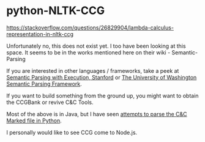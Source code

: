 # python-NLTK-CCG



https://stackoverflow.com/questions/26829904/lambda-calculus-representation-in-nltk-ccg



Unfortunately no, this does not exist yet. I too have been looking at this space. It seems to be in the works mentioned here on their wiki - Semantic-Parsing

If you are interested in other languages / frameworks, take a peek at [Semantic Parsing with Execution, Stanford](https://github.com/percyliang/sempre) or [The University of Washington Semantic Parsing Framework](https://bitbucket.org/yoavartzi/spf).

If you want to build something from the ground up, you might want to obtain the CCGBank or revive C&C Tools.

Most of the above is in Java, but I have seen [attempts to parse the C&C Marked file in Python](http://github.com/syllog1sm/ccg).

I personally would like to see CCG come to Node.js.








